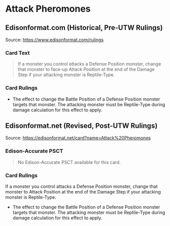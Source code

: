 # Attack Pheromones

## Edisonformat.com (Historical, Pre-UTW Rulings)

Source: https://www.edisonformat.com/rulings

### Card Text

> If a monster you control attacks a Defense Position monster, change that monster to face-up Attack Position at the end of the Damage Step if your attacking monster is Reptile-Type.

### Card Rulings

*   The effect to change the Battle Position of a Defense Position monster targets that monster. The attacking monster must be Reptile-Type during damage calculation for this effect to apply.

## Edisonformat.net (Revised, Post-UTW Rulings)

Source: https://edisonformat.net/card?name=Attack%20Pheromones

### Edison-Accurate PSCT

> No Edison-Accurate PSCT available for this card.

### Card Rulings

If a monster you control attacks a Defense Position monster, change that monster to Attack Position at the end of the Damage Step if your attacking monster is Reptile-Type.
*   The effect to change the Battle Position of a Defense Position monster targets that monster. The attacking monster must be Reptile-Type during damage calculation for this effect to apply.
            